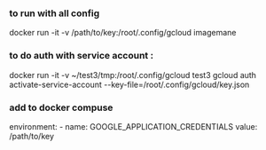 
### to run with all config 
docker run  -it -v /path/to/key:/root/.config/gcloud imagemane

### to do auth with service account : 
docker run -it -v ~/test3/tmp:/root/.config/gcloud test3 gcloud auth activate-service-account --key-file=/root/.config/gcloud/key.json

### add to docker compuse

environment:
       - name: GOOGLE_APPLICATION_CREDENTIALS
         value: /path/to/key


